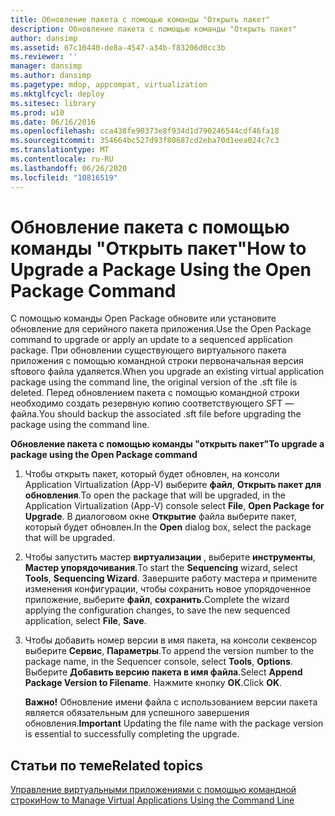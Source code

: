 ```yaml
---
title: Обновление пакета с помощью команды "Открыть пакет"
description: Обновление пакета с помощью команды "Открыть пакет"
author: dansimp
ms.assetid: 67c10440-de8a-4547-a34b-f83206d0cc3b
ms.reviewer: ''
manager: dansimp
ms.author: dansimp
ms.pagetype: mdop, appcompat, virtualization
ms.mktglfcycl: deploy
ms.sitesec: library
ms.prod: w10
ms.date: 06/16/2016
ms.openlocfilehash: cca438fe90373e8f934d1d790246544cdf46fa18
ms.sourcegitcommit: 354664bc527d93f80687cd2eba70d1eea024c7c3
ms.translationtype: MT
ms.contentlocale: ru-RU
ms.lasthandoff: 06/26/2020
ms.locfileid: "10816519"
---
```

# <span data-ttu-id="a1178-103">Обновление пакета с помощью команды "Открыть пакет"</span><span class="sxs-lookup"><span data-stu-id="a1178-103">How to Upgrade a Package Using the Open Package Command</span></span>


<span data-ttu-id="a1178-104">С помощью команды Open Package обновите или установите обновление для серийного пакета приложения.</span><span class="sxs-lookup"><span data-stu-id="a1178-104">Use the Open Package command to upgrade or apply an update to a sequenced application package.</span></span> <span data-ttu-id="a1178-105">При обновлении существующего виртуального пакета приложения с помощью командной строки первоначальная версия sftового файла удаляется.</span><span class="sxs-lookup"><span data-stu-id="a1178-105">When you upgrade an existing virtual application package using the command line, the original version of the .sft file is deleted.</span></span> <span data-ttu-id="a1178-106">Перед обновлением пакета с помощью командной строки необходимо создать резервную копию соответствующего SFT — файла.</span><span class="sxs-lookup"><span data-stu-id="a1178-106">You should backup the associated .sft file before upgrading the package using the command line.</span></span>

**<span data-ttu-id="a1178-107">Обновление пакета с помощью команды "открыть пакет"</span><span class="sxs-lookup"><span data-stu-id="a1178-107">To upgrade a package using the Open Package command</span></span>**

1.  <span data-ttu-id="a1178-108">Чтобы открыть пакет, который будет обновлен, на консоли Application Virtualization (App-V) выберите **файл**, **Открыть пакет для обновления**.</span><span class="sxs-lookup"><span data-stu-id="a1178-108">To open the package that will be upgraded, in the Application Virtualization (App-V) console select **File**, **Open Package for Upgrade**.</span></span> <span data-ttu-id="a1178-109">В диалоговом окне **Открытие** файла выберите пакет, который будет обновлен.</span><span class="sxs-lookup"><span data-stu-id="a1178-109">In the **Open** dialog box, select the package that will be upgraded.</span></span>

2.  <span data-ttu-id="a1178-110">Чтобы запустить мастер **виртуализации** , выберите **инструменты**, **Мастер упорядочивания**.</span><span class="sxs-lookup"><span data-stu-id="a1178-110">To start the **Sequencing** wizard, select **Tools**, **Sequencing Wizard**.</span></span> <span data-ttu-id="a1178-111">Завершите работу мастера и примените изменения конфигурации, чтобы сохранить новое упорядоченное приложение, выберите **файл**, **сохранить**.</span><span class="sxs-lookup"><span data-stu-id="a1178-111">Complete the wizard applying the configuration changes, to save the new sequenced application, select **File**, **Save**.</span></span>

3.  <span data-ttu-id="a1178-112">Чтобы добавить номер версии в имя пакета, на консоли секвенсор выберите **Сервис**, **Параметры**.</span><span class="sxs-lookup"><span data-stu-id="a1178-112">To append the version number to the package name, in the Sequencer console, select **Tools**, **Options**.</span></span> <span data-ttu-id="a1178-113">Выберите **Добавить версию пакета в имя файла**.</span><span class="sxs-lookup"><span data-stu-id="a1178-113">Select **Append Package Version to Filename**.</span></span> <span data-ttu-id="a1178-114">Нажмите кнопку **ОК**.</span><span class="sxs-lookup"><span data-stu-id="a1178-114">Click **OK**.</span></span>

    <span data-ttu-id="a1178-115">**Важно!**  Обновление имени файла с использованием версии пакета является обязательным для успешного завершения обновления.</span><span class="sxs-lookup"><span data-stu-id="a1178-115">**Important** Updating the file name with the package version is essential to successfully completing the upgrade.</span></span>

     

## <span data-ttu-id="a1178-116">Статьи по теме</span><span class="sxs-lookup"><span data-stu-id="a1178-116">Related topics</span></span>


[<span data-ttu-id="a1178-117">Управление виртуальными приложениями с помощью командной строки</span><span class="sxs-lookup"><span data-stu-id="a1178-117">How to Manage Virtual Applications Using the Command Line</span></span>](how-to-manage-virtual-applications-using-the-command-line.md)

 

 





